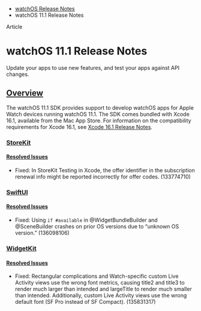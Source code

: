 - [watchOS Release Notes](https://developer.apple.com/documentation/watchos-release-notes)
- watchOS 11.1 Release Notes

Article

# watchOS 11.1 Release Notes

Update your apps to use new features, and test your apps against API changes.

## [Overview](https://developer.apple.com/documentation/watchos-release-notes/watchos-11_1-release-notes#Overview)

The watchOS 11.1 SDK provides support to develop watchOS apps for Apple Watch devices running watchOS 11.1. The SDK comes bundled with Xcode 16.1, available from the Mac App Store. For information on the compatibility requirements for Xcode 16.1, see [Xcode 16.1 Release Notes](https://developer.apple.com/documentation/Xcode-Release-Notes/xcode-16_1-release-notes).

### [StoreKit](https://developer.apple.com/documentation/watchos-release-notes/watchos-11_1-release-notes#StoreKit)

#### [Resolved Issues](https://developer.apple.com/documentation/watchos-release-notes/watchos-11_1-release-notes#Resolved-Issues)

- Fixed: In StoreKit Testing in Xcode, the offer identifier in the subscription renewal info might be reported incorrectly for offer codes. (133774710)

### [SwiftUI](https://developer.apple.com/documentation/watchos-release-notes/watchos-11_1-release-notes#SwiftUI)

#### [Resolved Issues](https://developer.apple.com/documentation/watchos-release-notes/watchos-11_1-release-notes#Resolved-Issues)

- Fixed: Using `if #available` in @WidgetBundleBuilder and @SceneBuilder crashes on prior OS versions due to “unknown OS version.” (136098106)

### [WidgetKit](https://developer.apple.com/documentation/watchos-release-notes/watchos-11_1-release-notes#WidgetKit)

#### [Resolved Issues](https://developer.apple.com/documentation/watchos-release-notes/watchos-11_1-release-notes#Resolved-Issues)

- Fixed: Rectangular complications and Watch-specific custom Live Activity views use the wrong font metrics, causing title2 and title3 to render much larger than intended and largeTitle to render much smaller than intended. Additionally, custom Live Activity views use the wrong default font (SF Pro instead of SF Compact). (135831317)
